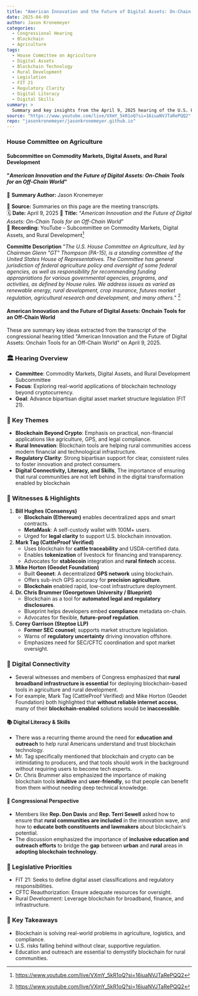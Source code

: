 ```yaml
---
title: "American Innovation and the Future of Digital Assets: On-Chain Tools for an Off-Chain World"
date: 2025-04-09
author: Jason Kronemeyer
categories:
  - Congressional Hearing
  - Blockchain
  - Agriculture
tags:
  - House Committee on Agriculture
  - Digital Assets
  - Blockchain Technology
  - Rural Development
  - Legislation
  - FIT 21
  - Regulatory Clarity
  - Digital Literacy
  - Digital Skills
summary: >
  Summary and key insights from the April 9, 2025 hearing of the U.S. House Committee on Agriculture Subcommittee on Commodity Markets, Digital Assets, and Rural Development, focusing on the real-world applications of blockchain technology beyond cryptocurrency, with an emphasis on rural innovation, regulatory clarity, and legislative priorities.
source: "https://www.youtube.com/live/VXmY_5kR1oQ?si=16iuaNVJTaRePQQ2"
repo: "jasonkronemeyer/jasonkronemeyer.github.io"
---
```

### House Committee on Agriculture
#### Subcommittee on Commodity Markets, Digital Assets, and Rural Development
#### "_American Innovation and the Future of Digital Assets: On-Chain Tools for an Off-Chain World_"

📝 **Summary Author:** Jason Kronemeyer

📄 **Source:** Summaries on this page are the meeting transcripts.  
🗓️ **Date:** April 9, 2025
📌 **Title:** “_American Innovation and the Future of Digital Assets: On-Chain Tools for an Off-Chain World_”  
🎥 **Recording:** YouTube – Subcommittee on Commodity Markets, Digital Assets, and Rural Development[^1]

**Committe Description**
"_The U.S. House Committee on Agriculture, led by Chairman Glenn "GT" Thompson (PA-15), is a standing committee of the United States House of Representatives. The Committee has general jurisdiction of federal agriculture policy and oversight of some federal agencies, as well as responsibility for recommending funding appropriations for various governmental agencies, programs, and activities, as defined by House rules. We address issues as varied as renewable energy, rural development, crop insurance, futures market regulation, agricultural research and development, and many others._" [^1]
 
#### American Innovation and the Future of Digital Assets: Onchain Tools for an Off-Chain World
These are summary key ideas extracted from the transcript of the congressional hearing titled "American Innovation and the Future of Digital Assets: Onchain Tools for an Off-Chain World" on April 9, 2025.

### 🏛️ Hearing Overview
- **Committee**: Commodity Markets, Digital Assets, and Rural Development Subcommittee
- **Focus**: Exploring real-world applications of blockchain technology beyond cryptocurrency.
- **Goal**: Advance bipartisan digital asset market structure legislation (FIT 21).

### 🎯 Key Themes
- **Blockchain Beyond Crypto**: Emphasis on practical, non-financial applications like agriculture, GPS, and legal compliance.
- **Rural Innovation**: Blockchain tools are helping rural communities access modern financial and technological infrastructure.
- **Regulatory Clarity**: Strong bipartisan support for clear, consistent rules to foster innovation and protect consumers.
- **Digital Connectivity, Literacy, and Skills**, The importance of ensuring that rural communities are not left behind in the digital transformation enabled by blockchain

### 👥 Witnesses & Highlights
1. **Bill Hughes (Consensys)**
    - **Blockchain (Ethereum)** enables decentralized apps and smart contracts.
    - **MetaMask**: A self-custody wallet with 100M+ users.
    - Urged for **legal clarity** to support U.S. blockchain innovation.
2. **Mark Tag (CattleProof Verified)**
    - Uses blockchain for **cattle traceability** and USDA-certified data.
    - Enables **tokenization** of livestock for financing and transparency.
    - Advocates for **stablecoin** integration and **rural fintech** access.
3. **Mike Horton (Geodet Foundation)**
    - Built **Geonet**: A decentralized **GPS network** using blockchain.
    - Offers sub-inch GPS accuracy for **precision agriculture**.
    - **Blockchain** enabled rapid, low-cost infrastructure deployment.
4. **Dr. Chris Brummer (Georgetown University / Blueprint)**
    - Blockchain as a tool for **automated legal and regulatory disclosures**.
    - Blueprint helps developers embed **compliance** metadata on-chain.
    - Advocates for flexible, **future-proof regulation**.
5. **Corey Garrison (Steptoe LLP)**
    - **Former SEC counsel**; supports market structure legislation.
    - Warns of **regulatory uncertainty** driving innovation offshore.
    - Emphasizes need for SEC/CFTC coordination and spot market oversight.

### 🔌 Digital Connectivity
- Several witnesses and members of Congress emphasized that **rural broadband infrastructure is essential** for deploying blockchain-based tools in agriculture and rural development.
- For example, Mark Tag (CattleProof Verified) and Mike Horton (Geodet Foundation) both highlighted that **without reliable internet access**, many of their **blockchain-enabled** solutions would be **inaccessible**.

#### 📚 Digital Literacy & Skills
- There was a recurring theme around the need for **education and outreach** to help rural Americans understand and trust blockchain technology.
- Mr. Tag specifically mentioned that blockchain and crypto can be intimidating to producers, and that tools should work in the background without requiring users to become tech experts.
- Dr. Chris Brummer also emphasized the importance of making blockchain tools **intuitive** and **user-friendly**, so that people can benefit from them without needing deep technical knowledge.

#### 🧠 Congressional Perspective
- Members like **Rep. Don Davis** and **Rep. Terri Sewell** asked how to ensure that **rural communities are included** in the innovation wave, and how to **educate both constituents and lawmakers** about blockchain's potential.
- The discussion emphasized the importance of **inclusive education and outreach efforts** to bridge the **gap** between **urban** and **rural** areas in **adopting blockchain technology**.

### 🧩 Legislative Priorities
- FIT 21: Seeks to define digital asset classifications and regulatory responsibilities.
- CFTC Reauthorization: Ensure adequate resources for oversight.
- Rural Development: Leverage blockchain for broadband, finance, and infrastructure.

### 🧠 Key Takeaways
- Blockchain is solving real-world problems in agriculture, logistics, and compliance.
- U.S. risks falling behind without clear, supportive regulation.
- Education and outreach are essential to demystify blockchain for rural communities.


[^1]: https://www.youtube.com/live/VXmY_5kR1oQ?si=16iuaNVJTaRePQQ2

